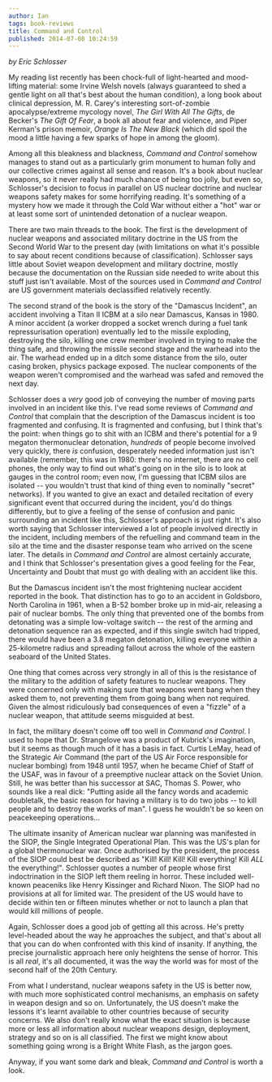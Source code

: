 ```yaml
---
author: Ian
tags: book-reviews
title: Command and Control
published: 2014-07-08 10:24:59
---
```


*by Eric Schlosser*

My reading list recently has been chock-full of light-hearted and
mood-lifting material: some Irvine Welsh novels (always guaranteed to
shed a gentle light on all that's best about the human condition), a
long book about clinical depression, M. R. Carey's interesting
sort-of-zombie apocalypse/extreme mycology novel, *The Girl With All
The Gifts*, de Becker's *The Gift Of Fear*, a book all about fear and
violence, and Piper Kerman's prison memoir, *Orange Is The New Black*
(which did spoil the mood a little having a few sparks of hope in
among the gloom).

Among all this bleakness and blackness, *Command and Control* somehow
manages to stand out as a particularly grim monument to human folly
and our collective crimes against all sense and reason.  It's a book
about nuclear weapons, so it never really had much chance of being too
jolly, but even so, Schlosser's decision to focus in parallel on US
nuclear doctrine and nuclear weapons safety makes for some horrifying
reading.  It's something of a mystery how we made it through the Cold
War without either a "hot" war or at least some sort of unintended
detonation of a nuclear weapon.

<!--MORE-->

There are two main threads to the book.  The first is the development
of nuclear weapons and associated military doctrine in the US from the
Second World War to the present day (with limitations on what it's
possible to say about recent conditions because of classification).
Schlosser says little about Soviet weapon development and military
doctrine, mostly because the documentation on the Russian side needed
to write about this stuff just isn't available.  Most of the sources
used in *Command and Control* are US government materials declassified
relatively recently.

The second strand of the book is the story of the "Damascus Incident",
an accident involving a Titan II ICBM at a silo near Damascus, Kansas
in 1980.  A minor accident (a worker dropped a socket wrench during a
fuel tank repressurisation operation) eventually led to the missile
exploding, destroying the silo, killing one crew member involved in
trying to make the thing safe, and throwing the missile second stage
and the warhead into the air.  The warhead ended up in a ditch some
distance from the silo, outer casing broken, physics package exposed.
The nuclear components of the weapon weren't compromised and the
warhead was safed and removed the next day.

Schlosser does a *very* good job of conveying the number of moving
parts involved in an incident like this.  I've read some reviews of
*Command and Control* that complain that the description of the
Damascus incident is too fragmented and confusing.  It is fragmented
and confusing, but I think that's the point: when things go to shit
with an ICBM and there's potential for a 9 megaton thermonuclear
detonation, *hundreds* of people become involved very quickly, there
*is* confusion, desperately needed information just isn't available
(remember, this was in 1980: there's no internet, there are no cell
phones, the only way to find out what's going on in the silo is to
look at gauges in the control room; even now, I'm guessing that ICBM
silos are isolated -- you wouldn't trust that kind of thing even to
nominally "secret" networks).  If you wanted to give an exact and
detailed recitation of every significant event that occurred during
the incident, you'd do things differently, but to give a feeling of
the sense of confusion and panic surrounding an incident like this,
Schlosser's approach is just right.  It's also worth saying that
Schlosser interviewed a lot of people involved directly in the
incident, including members of the refuelling and command team in the
silo at the time and the disaster response team who arrived on the
scene later.  The details in *Command and Control* are almost
certainly accurate, and I think that Schlosser's presentation gives a
good feeling for the Fear, Uncertainty and Doubt that must go with
dealing with an accident like this.

But the Damascus incident isn't the most frightening nuclear accident
reported in the book.  That distinction has to go to an accident in
Goldsboro, North Carolina in 1961, when a B-52 bomber broke up in
mid-air, releasing a pair of nuclear bombs.  The only thing that
prevented one of the bombs from detonating was a simple low-voltage
switch -- the rest of the arming and detonation sequence ran as
expected, and if this single switch had tripped, there would have been
a 3.8 megaton detonation, killing everyone within a 25-kilometre
radius and spreading fallout across the whole of the eastern seaboard
of the United States.

One thing that comes across very strongly in all of this is the
resistance of the military to the addition of safety features to
nuclear weapons.  They were concerned only with making sure that
weapons went bang when they asked them to, not preventing them from
going bang when not required.  Given the almost ridiculously bad
consequences of even a "fizzle" of a nuclear weapon, that attitude
seems misguided at best.

In fact, the military doesn't come off too well in *Command and
Control*.  I used to hope that Dr. Strangelove was a product of
Kubrick's imagination, but it seems as though much of it has a basis
in fact.  Curtis LeMay, head of the Strategic Air Command (the part of
the US Air Force responsible for nuclear bombing) from 1948 until
1957, when he became Chief of Staff of the USAF, was in favour of
a preemptive nuclear attack on the Soviet Union.  Still, he was better
than his successor at SAC, Thomas S. Power, who sounds like a real
dick: "Putting aside all the fancy words and academic doubletalk, the
basic reason for having a military is to do two jobs -- to kill people
and to destroy the works of man".  I guess he wouldn't be so keen on
peacekeeping operations...

The ultimate insanity of American nuclear war planning was manifested
in the SIOP, the Single Integrated Operational Plan.  This was the
US's plan for a global thermonuclear war.  Once authorised by the
president, the process of the SIOP could best be described as "Kill!
Kill!  Kill!  Kill everything!  Kill *ALL* the everything!".
Schlosser quotes a number of people whose first indoctrination in the
SIOP left them reeling in horror.  These included well-known peaceniks
like Henry Kissinger and Richard Nixon.  The SIOP had no provisions at
all for limited war.  The president of the US would have to decide
within ten or fifteen minutes whether or not to launch a plan that
would kill millions of people.

Again, Schlosser does a good job of getting all this across.  He's
pretty level-headed about the way he approaches the subject, and
that's about all that you can do when confronted with this kind of
insanity.  If anything, the precise journalistic approach here only
heightens the sense of horror.  This is all *real*, it's all
documented, it was the way the world was for most of the second half
of the 20th Century.

From what I understand, nuclear weapons safety in the US is better
now, with much more sophisticated control mechanisms, an emphasis on
safety in weapon design and so on.  Unfortunately, the US doesn't make
the lessons it's learnt available to other countries because of
security concerns.  We also don't really know what the exact situation
is because more or less all information about nuclear weapons design,
deployment, strategy and so on is all classified.  The first we might
know about something going wrong is a Bright White Flash, as the
jargon goes.

Anyway, if you want some dark and bleak, *Command and Control* is
worth a look.
